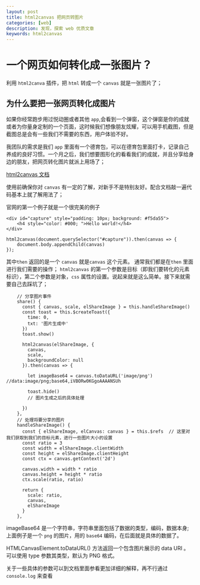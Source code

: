 ```yaml
---
layout: post
title: html2canvas 把网页转图片
categories: [web]
description: 发现，探索 web 优质文章
keywords: html2canvas
---
```

# 一个网页如何转化成一张图片？
利用 `html2canva` 插件，把 `html` 转成一个 `canvas` 就是一张图片了；

## 为什么要把一张网页转化成图片
如果你经常跑步用过悦动圈或者其他 `app`,会看到一个弹窗，这个弹窗是你的成就或者为你量身定制的一个页面，这时候我们想像朋友炫耀，可以用手机截图，但是截图总是会有一些我们不需要的东西，用户体验不好。

我团队的需求是我们 `app` 里面有一个德育包，可以在德育包里面打卡，记录自己养成的良好习惯。一个月之后，我们想要图形化的看看我们的成就，并且分享给身边的朋友，把网页转化图片就派上用场了；

[html2canvas 文档](http://html2canvas.hertzen.com/configuration/)

使用前确保你对 `canvas` 有一定的了解，对新手不是特别友好。配合文档敲一遍代码基本上就了解用法了；

官网的第一个例子就是一个很完美的例子
```
<div id="capture" style="padding: 10px; background: #f5da55">
    <h4 style="color: #000; ">Hello world!</h4>
</div>

html2canvas(document.querySelector("#capture")).then(canvas => {
    document.body.appendChild(canvas)
});

```
其中`then` 返回的是一个 `canvas` 就是`canvas` 这个元素。 通常我们都是在`then` 里面进行我们需要的操作；
`html2canvas` 的第一个参数是目标（即我们要转化的元素标识），第二个参数是对象，`css` 属性的设置。说起来就是这么简单。接下来就需要自己去踩坑了；

```
    // 分享图片事件
    share() {
      const { canvas, scale, elShareImage } = this.handleShareImage()
      const toast = this.$createToast({
        time: 0,
        txt: '图片生成中'
      })
      toast.show()

      html2canvas(elShareImage, {
        canvas,
        scale,
        backgroundColor: null
      }).then(canvas => {
 
        let imageBase64 = canvas.toDataURL('image/png') //data:image/png;base64,iVBORw0KGgoAAAANSUh

        toast.hide()
        // 图片生成之后的具体处理
        
      })
    },
    // 处理将要分享的图片
    handleShareImage() {
      const { elShareImage, elCanvas: canvas } = this.$refs  // 这里对我们获取到我们的目标元素，进行一些图片大小的设置
      const ratio = 3
      const width = elShareImage.clientWidth
      const height = elShareImage.clientHeight
      const ctx = canvas.getContext('2d')

      canvas.width = width * ratio
      canvas.height = height * ratio
      ctx.scale(ratio, ratio)

      return {
        scale: ratio,
        canvas,
        elShareImage
      }
    },
```
imageBase64 是一个字符串，字符串里面包括了数据的类型，编码，数据本身;上面例子是一个 `png` 的图片，用的 `base64` 编码，在后面就是具体的数据了。

HTMLCanvasElement.toDataURL() 方法返回一个包含图片展示的 data URI 。可以使用 type 参数其类型，默认为 PNG 格式。

关于一些具体的参数可以到文档里面参看更加详细的解释，再不行通过 `console.log` 来查看

